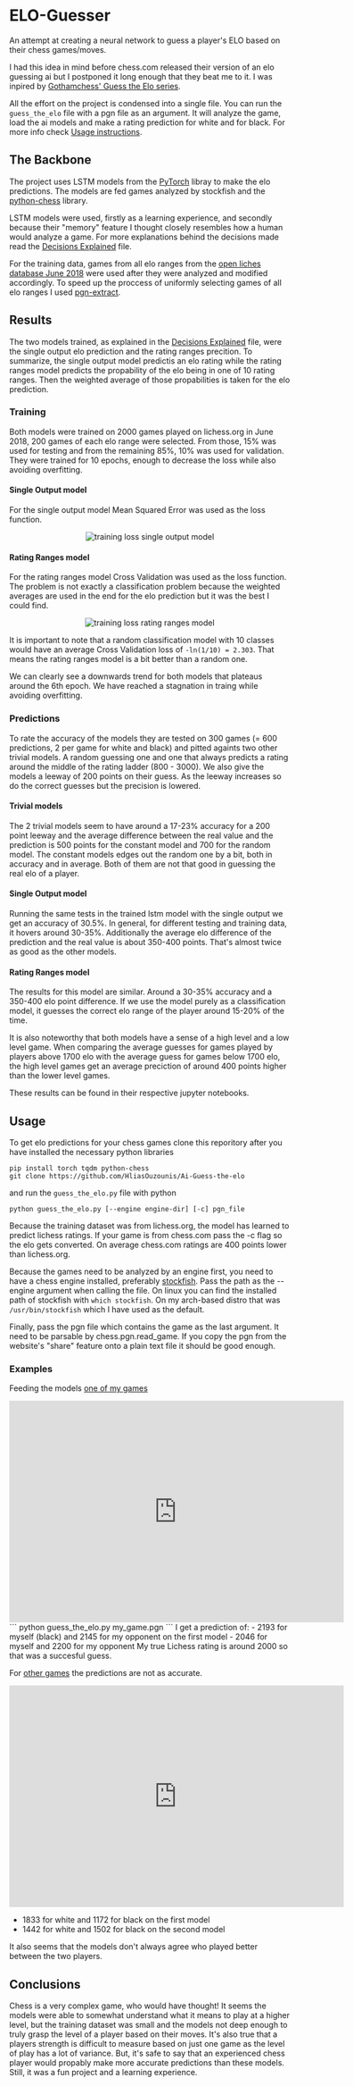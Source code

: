 # ELO-Guesser
An attempt at creating a neural network to guess a player's ELO based on their chess games/moves.

I had this idea in mind before chess.com released their version of an elo guessing ai but I postponed it long enough that they beat me to it. I was inpired by [Gothamchess' Guess the Elo series](https://www.youtube.com/watch?v=0baCL9wwJTA&list=PLBRObSmbZluRiGDWMKtOTJiLy3q0zIfd7).

All the effort on the project is condensed into a single file. You can run the `guess_the_elo` file with a pgn file as an argument. It will analyze the game, load the ai models and make a rating prediction for white and for black. For more info check [Usage instructions](#Usage).

## The Backbone
The project uses LSTM models from the [PyTorch](https://pytorch.org) libray to make the elo predictions. The models are fed games analyzed by stockfish and the [python-chess](https://python-chess.readthedocs.io/en/latest/#) library.

LSTM models were used, firstly as a learning experience, and secondly because their "memory" feature I thought closely resembles how a human would analyze a game. For more explanations behind the decisions made read the [Decisions Explained](models/Decisions_explained.md) file. 

For the training data, games from all elo ranges from the [open liches database June 2018](https://database.lichess.org/) were used after they were analyzed and modified accordingly. To speed up the proccess of uniformly selecting games of all elo ranges I used [pgn-extract](https://www.cs.kent.ac.uk/people/staff/djb/pgn-extract/).

## Results
The two models trained, as explained in the [Decisions Explained](models/Decisions_explained.md) file, were the single output elo prediction and the rating ranges precition. To summarize, the single output model predictis an elo rating while the rating ranges model predicts the propability of the elo being in one of 10 rating ranges. Then the weighted average of those propabilities is taken for the elo prediction.  
### Training
Both models were trained on 2000 games played on lichess.org in June 2018, 200 games of each elo range were selected. From those, 15% was used for testing and from the remaining 85%, 10% was used for validation. They were trained for 10 epochs, enough to decrease the loss while also avoiding overfitting.
#### Single Output model
For the single output model Mean Squared Error was used as the loss function.

<p align="center">
  <img src="models/loss_plots/singe_output_model.png" alt="training loss single output model">
</p>

#### Rating Ranges model
For the rating ranges model Cross Validation was used as the loss function. The problem is not exactly a classification problem because the weighted averages are used in the end for the elo prediction but it was the best I could find.


<p align="center">
  <img src="models/loss_plots/rating_ranges_model.png" alt="training loss rating ranges model">
</p>


It is important to note that a random classification model with 10 classes would have an average Cross Validation loss of `-ln(1/10) = 2.303`. That means the rating ranges model is a bit better than a random one.


We can clearly see a downwards trend for both models that plateaus around the 6th epoch. We have reached a stagnation in traing while avoiding overfitting.


### Predictions


To rate the accuracy of the models they are tested on 300 games (= 600 predictions, 2 per game for white and black) and pitted againts two other trivial models. A random guessing one and one that always predicts a rating around the middle of the rating ladder (800 - 3000). We also give the models a leeway of 200 points on their guess. As the leeway increases so do the correct guesses but the precision is lowered.


#### Trivial models


The 2 trivial models seem to have around a 17-23% accuracy for a 200 point leeway and the average difference between the real value and the prediction is 500 points for the constant model and 700 for the random model. The constant models edges out the random one by a bit, both in accuracy and in average. Both of them are not that good in guessing the real elo of a player.


#### Single Output model


Running the same tests in the trained lstm model with the single output we get an accuracy of 30.5%. In general, for different testing and training data, it hovers around 30-35%. Additionally the average elo difference of the prediction and the real value is about 350-400 points. That's almost twice as good as the other models.


#### Rating Ranges model


The results for this model are similar. Around a 30-35% accuracy and a 350-400 elo point difference. If we use the model purely as a classification model, it guesses the correct elo range of the player around 15-20% of the time.

It is also noteworthy that both models have a sense of a high level and a low level game. When comparing the average guesses for games played by players above 1700 elo with the average guess for games below 1700 elo, the high level games get an average preciction of around 400 points higher than the lower level games. 

These results can be found in their respective jupyter notebooks.


## Usage
To get elo predictions for your chess games clone this reporitory after you have installed the necessary python libraries
```
pip install torch tqdm python-chess
git clone https://github.com/HliasOuzounis/Ai-Guess-the-elo
```
and run the `guess_the_elo.py` file with python
```
python guess_the_elo.py [--engine engine-dir] [-c] pgn_file
```

Because the training dataset was from lichess.org, the model has learned to predict lichess ratings. If your game is from chess.com pass the -c flag so the elo gets converted. On average chess.com ratings are 400 points lower than lichess.org.


Because the games need to be analyzed by an engine first, you need to have a chess engine installed, preferably [stockfish](https://stockfishchess.org/download/). Pass the path as the --engine argument when calling the file. On linux you can find the installed path of stockfish with `which stockfish`. On my arch-based distro that was `/usr/bin/stockfish` which I have used as the default.


Finally, pass the pgn file which contains the game as the last argument. It need to be parsable by chess.pgn.read_game.
If you copy the pgn from the website's "share" feature onto a plain text file it should be good enough.

### Examples

Feeding the models [one of my games](https://lichess.org/bNLqqjHP/black#74) 
<iframe src="https://lichess.org/embed/game/bNLqqjHP?theme=auto&bg=auto#74"
width=600 height=397 frameborder=0></iframe>
```
python guess_the_elo.py my_game.pgn
```
I get a prediction of: 
- 2193 for myself (black) and 2145 for my opponent on the first model
- 2046 for myself and 2200 for my opponent
My true Lichess rating is around 2000 so that was a succesful guess.

For [other games](https://lichess.org/BoxuoUjy/black#0) the predictions are not as accurate.
<iframe src="https://lichess.org/embed/game/BoxuoUjy?theme=auto&bg=auto#123"
width=600 height=397 frameborder=0></iframe>

- 1833 for white and 1172 for black on the first model
- 1442 for white and 1502 for black on the second model


It also seems that the models don't always agree who played better between the two players.

## Conclusions
Chess is a very complex game, who would have thought! It seems the models were able to somewhat understand what it means to play at a higher level, but the training dataset was small and the models not deep enough to truly grasp the level of a player based on their moves. It's also true that a players strength is difficult to measure based on just one game as the level of play has a lot of variance. But, it's safe to say that an experienced chess player would propably make more accurate predictions than these models. Still, it was a fun project and a learning experience.